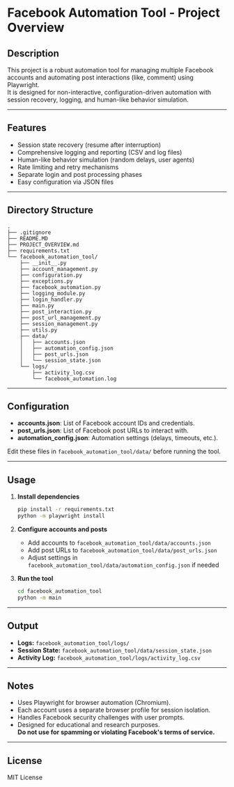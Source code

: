 # Facebook Automation Tool - Project Overview

## Description

This project is a robust automation tool for managing multiple Facebook accounts and automating post interactions (like, comment) using Playwright.  
It is designed for non-interactive, configuration-driven automation with session recovery, logging, and human-like behavior simulation.

---

## Features

- Session state recovery (resume after interruption)
- Comprehensive logging and reporting (CSV and log files)
- Human-like behavior simulation (random delays, user agents)
- Rate limiting and retry mechanisms
- Separate login and post processing phases
- Easy configuration via JSON files

---

## Directory Structure

```
.
├── .gitignore
├── README.MD
├── PROJECT_OVERVIEW.md
├── requirements.txt
└── facebook_automation_tool/
    ├── __init__.py
    ├── account_management.py
    ├── configuration.py
    ├── exceptions.py
    ├── facebook_automation.py
    ├── logging_module.py
    ├── login_handler.py
    ├── main.py
    ├── post_interaction.py
    ├── post_url_management.py
    ├── session_management.py
    ├── utils.py
    ├── data/
    │   ├── accounts.json
    │   ├── automation_config.json
    │   ├── post_urls.json
    │   └── session_state.json
    └── logs/
        ├── activity_log.csv
        └── facebook_automation.log
```

---

## Configuration

- **accounts.json**: List of Facebook account IDs and credentials.
- **post_urls.json**: List of Facebook post URLs to interact with.
- **automation_config.json**: Automation settings (delays, timeouts, etc.).

Edit these files in `facebook_automation_tool/data/` before running the tool.

---

## Usage

1. **Install dependencies**
    ```sh
    pip install -r requirements.txt
    python -m playwright install
    ```

2. **Configure accounts and posts**
    - Add accounts to `facebook_automation_tool/data/accounts.json`
    - Add post URLs to `facebook_automation_tool/data/post_urls.json`
    - Adjust settings in `facebook_automation_tool/data/automation_config.json` if needed

3. **Run the tool**
    ```sh
    cd facebook_automation_tool
    python -m main
    ```

---

## Output

- **Logs:** `facebook_automation_tool/logs/`
- **Session State:** `facebook_automation_tool/data/session_state.json`
- **Activity Log:** `facebook_automation_tool/logs/activity_log.csv`

---

## Notes

- Uses Playwright for browser automation (Chromium).
- Each account uses a separate browser profile for session isolation.
- Handles Facebook security challenges with user prompts.
- Designed for educational and research purposes.  
  **Do not use for spamming or violating Facebook's terms of service.**

---

## License

MIT License